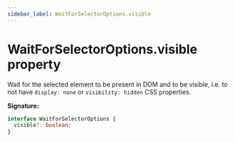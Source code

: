 ```yaml
---
sidebar_label: WaitForSelectorOptions.visible
---
```


# WaitForSelectorOptions.visible property

Wait for the selected element to be present in DOM and to be visible, i.e. to not have `display: none` or `visibility: hidden` CSS properties.

**Signature:**

```typescript
interface WaitForSelectorOptions {
  visible?: boolean;
}
```
